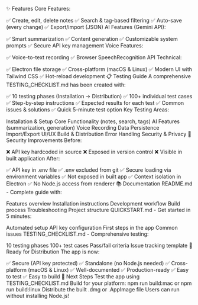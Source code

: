 ✨ Features
Core Features:

✅ Create, edit, delete notes
✅ Search & tag-based filtering
✅ Auto-save (every change)
✅ Export/import (JSON)
AI Features (Gemini API):

✅ Smart summarization
✅ Content generation
✅ Customizable system prompts
✅ Secure API key management
Voice Features:

✅ Voice-to-text recording
✅ Browser SpeechRecognition API
Technical:

✅ Electron file storage
✅ Cross-platform (macOS & Linux)
✅ Modern UI with Tailwind CSS
✅ Hot-reload development
📋 Testing Guide
A comprehensive TESTING_CHECKLIST.md has been created with:

✅ 10 testing phases (Installation → Distribution)
✅ 100+ individual test cases
✅ Step-by-step instructions
✅ Expected results for each test
✅ Common issues & solutions
✅ Quick 5-minute test option
Key Testing Areas:

Installation & Setup
Core Functionality (notes, search, tags)
AI Features (summarization, generation)
Voice Recording
Data Persistence
Import/Export
UI/UX
Build & Distribution
Error Handling
Security & Privacy
🔐 Security Improvements
Before:

❌ API key hardcoded in source
❌ Exposed in version control
❌ Visible in built application
After:

✅ API key in .env file
✅ .env excluded from git
✅ Secure loading via environment variables
✅ Not exposed in built app
✅ Context isolation in Electron
✅ No Node.js access from renderer
📚 Documentation
README.md - Complete guide with:

Features overview
Installation instructions
Development workflow
Build process
Troubleshooting
Project structure
QUICKSTART.md - Get started in 5 minutes:

Automated setup
API key configuration
First steps in the app
Common issues
TESTING_CHECKLIST.md - Comprehensive testing:

10 testing phases
100+ test cases
Pass/fail criteria
Issue tracking template
🎯 Ready for Distribution
The app is now:

✅ Secure (API key protected)
✅ Standalone (no Node.js needed)
✅ Cross-platform (macOS & Linux)
✅ Well-documented
✅ Production-ready
✅ Easy to test
✅ Easy to build
📝 Next Steps
Test the app using TESTING_CHECKLIST.md
Build for your platform: npm run build:mac or npm run build:linux
Distribute the built .dmg or .AppImage file
Users can run without installing Node.js!